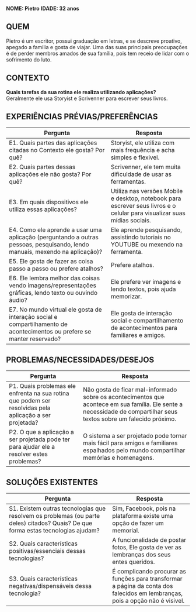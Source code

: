 **NOME: Pietro**
**IDADE: 32 anos**
## QUEM
Pietro é um escritor, possui graduação em letras, e se descreve proativo, apegado a familia e gosta de viajar. Uma das suas principais preocupações é de perder membros amados de sua família, pois tem receio de lidar com o sofrimento do luto.
## CONTEXTO
**Quais tarefas da sua rotina ele realiza utilizando aplicações?**  
Geralmente ele usa Storyist e Scrivenner para escrever seus livros.
## EXPERIÊNCIAS PRÉVIAS/PREFERÊNCIAS
| Pergunta | Resposta |
| -------- | -------- |
| E1. Quais partes das aplicações citadas no Contexto ele gosta? Por quê?|Storyist, ele utiliza com mais frequência e acha simples e flexivel.|
| E2. Quais partes dessas aplicações ele não gosta? Por quê?|Scrivenner, ele tem muita dificuldade de usar as ferramentas.|
| E3. Em quais dispositivos ele utiliza essas aplicações?|Utiliza nas versões Mobile e desktop, notebook para escrever seus livros e o celular para visualizar suas mídias sociais.|
| E4. Como ele aprende a usar uma aplicação (perguntando a outras pessoas, pesquisando, lendo manuais, mexendo na aplicação)?|Ele aprende pesquisando, assistindo tutoriais no YOUTUBE ou mexendo na ferramenta.|
| E5. Ele gosta de fazer as coisa passo a passo ou prefere atalhos?|Prefere atalhos.|
| E6. Ele lembra melhor das coisas vendo imagens/representações gráficas, lendo texto ou ouvindo áudio?|Ele prefere ver imagens e lendo textos, pois ajuda memorizar.|
| E7. No mundo virtual ele gosta de interação social e compartilhamento de acontecimentos ou prefere se manter reservado?|Ele gosta de interação social e compartilhamento de acontecimentos para familiares e amigos.|
## PROBLEMAS/NECESSIDADES/DESEJOS
| Pergunta | Resposta |
| -------- | -------- |
| P1. Quais problemas ele enfrenta na sua rotina que podem ser resolvidas pela aplicação a ser projetada?|Não gosta de ficar mal-informado sobre os acontecimentos que acontece em sua família. Ele sente a necessidade de compartilhar seus textos sobre um falecido próximo.|
| P2. O que a aplicação a ser projetada pode ter para ajudar ele a resolver estes problemas?|O sistema a ser projetado pode tornar mais fácil para amigos e familiares espalhados pelo mundo compartilhar memórias e homenagens.|
## SOLUÇÕES EXISTENTES
| Pergunta | Resposta |
| -------- | -------- |
| S1. Existem outras tecnologias que resolvem os problemas (ou parte deles) citados? Quais? De que forma estas tecnologias ajudam?|Sim, Facebook, pois na plataforma existe uma opção de fazer um memorial.|
| S2. Quais características positivas/essenciais dessas tecnologias?|A funcionalidade de postar fotos, Ele gosta de ver as lembranças dos seus entes queridos.|
| S3. Quais características negativas/dispensáveis dessa tecnologia?|É complicando procurar as funções para transformar a página da conta dos falecidos em lembranças, pois a opção não é visivel.|
